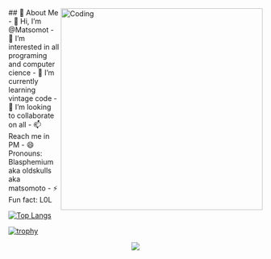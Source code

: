<img align="right" alt="Coding" width="400" src="https://media3.giphy.com/media/v1.Y2lkPTc5MGI3NjExcHJpbDB1bWR4bzh1MDVhaGZtamM0ZHBhb3Bqb2R2MnRldXowMTB3MiZlcD12MV9pbnRlcm5hbF9naWZfYnlfaWQmY3Q9Zw/78XCFBGOlS6keY1Bil/giphy.gif">
## 🚀 About Me
- 👋 Hi, I’m @Matsomot
- 👀 I’m interested in all programing and computer cience
- 🌱 I’m currently learning vintage code
- 💞️ I’m looking to collaborate on all
- 📫 Reach me in PM
- 😄 Pronouns: Blasphemium aka oldskulls aka matsomoto 
- ⚡ Fun fact: L0L

<!---
Matsomot/Matsomot is a ✨ special ✨ repository because its `README.md` (this file) appears on your GitHub profile.
You can click the Preview link to take a look at your changes.
--->
[![Top Langs](https://github-readme-stats.vercel.app/api/top-langs/?username=anuraghazra)](https://github.com/anuraghazra/github-readme-stats)

[![trophy](https://github-profile-trophy.vercel.app/?username=ryo-ma)](https://github.com/ryo-ma/github-profile-trophy)
<!-- Markdown -->
<p align="center">
  <a href="https://skillicons.dev">
    <img src="https://skillicons.dev/icons?i=git,kubernetes,docker,c,vim,ableton,activitypub,actix,adonis,ae,aiscript,alpinejs,anaconda,androidstudio,angular,apollo,arch,arduino,babel,bsd,c,cs,coffeescript,css,debian,bots,discordjs,docker,figma,git,github,html,kali,linux,mastodon,mysql,notion,ps,postgres,py,raspberrypi,redhat,ruby,sketchup,ubuntu,visualstudio,wordpress,cpp,cassandra,devto,django,eclipse,electron,emacs,fastapi,firebase,gamemakerstudio,githubactions,godot,gulp" />
  </a>
</p>
